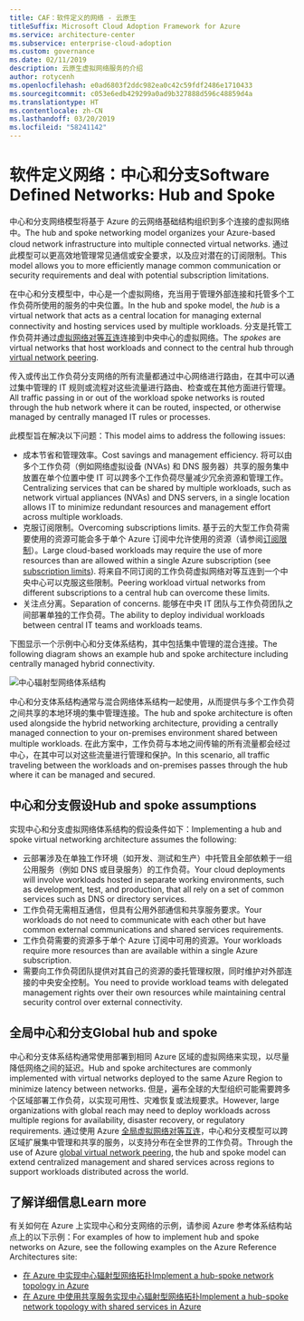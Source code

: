 ```yaml
---
title: CAF：软件定义的网络 - 云原生
titleSuffix: Microsoft Cloud Adoption Framework for Azure
ms.service: architecture-center
ms.subservice: enterprise-cloud-adoption
ms.custom: governance
ms.date: 02/11/2019
description: 云原生虚拟网络服务的介绍
author: rotycenh
ms.openlocfilehash: e0ad6803f2ddc982ea0c42c59fdf2486e1710433
ms.sourcegitcommit: c053e6edb429299a0ad9b327888d596c48859d4a
ms.translationtype: HT
ms.contentlocale: zh-CN
ms.lasthandoff: 03/20/2019
ms.locfileid: "58241142"
---
```

# <a name="software-defined-networks-hub-and-spoke"></a><span data-ttu-id="3d757-103">软件定义网络：中心和分支</span><span class="sxs-lookup"><span data-stu-id="3d757-103">Software Defined Networks: Hub and Spoke</span></span>

<span data-ttu-id="3d757-104">中心和分支网络模型将基于 Azure 的云网络基础结构组织到多个连接的虚拟网络中。</span><span class="sxs-lookup"><span data-stu-id="3d757-104">The hub and spoke networking model organizes your Azure-based cloud network infrastructure into multiple connected virtual networks.</span></span> <span data-ttu-id="3d757-105">通过此模型可以更高效地管理常见通信或安全要求，以及应对潜在的订阅限制。</span><span class="sxs-lookup"><span data-stu-id="3d757-105">This model allows you to more efficiently manage common communication or security requirements and deal with potential subscription limitations.</span></span>

<span data-ttu-id="3d757-106">在中心和分支模型中，中心是一个虚拟网络，充当用于管理外部连接和托管多个工作负荷所使用的服务的中央位置。</span><span class="sxs-lookup"><span data-stu-id="3d757-106">In the hub and spoke model, the *hub* is a virtual network that acts as a central location for managing external connectivity and hosting services used by multiple workloads.</span></span> <span data-ttu-id="3d757-107">分支是托管工作负荷并通过[虚拟网络对等互连](/virtual-network/virtual-network-peering-overview)连接到中央中心的虚拟网络。</span><span class="sxs-lookup"><span data-stu-id="3d757-107">The *spokes* are virtual networks that host workloads and connect to the central hub through [virtual network peering](/virtual-network/virtual-network-peering-overview).</span></span>

<span data-ttu-id="3d757-108">传入或传出工作负荷分支网络的所有流量都通过中心网络进行路由，在其中可以通过集中管理的 IT 规则或流程对这些流量进行路由、检查或在其他方面进行管理。</span><span class="sxs-lookup"><span data-stu-id="3d757-108">All traffic passing in or out of the workload spoke networks is routed through the hub network where it can be routed, inspected, or otherwise managed by centrally managed IT rules or processes.</span></span>

<span data-ttu-id="3d757-109">此模型旨在解决以下问题：</span><span class="sxs-lookup"><span data-stu-id="3d757-109">This model aims to address the following issues:</span></span>

- <span data-ttu-id="3d757-110">成本节省和管理效率。</span><span class="sxs-lookup"><span data-stu-id="3d757-110">Cost savings and management efficiency.</span></span> <span data-ttu-id="3d757-111">将可以由多个工作负荷（例如网络虚拟设备 (NVAs) 和 DNS 服务器）共享的服务集中放置在单个位置中使 IT 可以跨多个工作负荷尽量减少冗余资源和管理工作。</span><span class="sxs-lookup"><span data-stu-id="3d757-111">Centralizing services that can be shared by multiple workloads, such as network virtual appliances (NVAs) and DNS servers, in a single location allows IT to minimize redundant resources and management effort across multiple workloads.</span></span>
- <span data-ttu-id="3d757-112">克服订阅限制。</span><span class="sxs-lookup"><span data-stu-id="3d757-112">Overcoming subscriptions limits.</span></span> <span data-ttu-id="3d757-113">基于云的大型工作负荷需要使用的资源可能会多于单个 Azure 订阅中允许使用的资源（请参阅[订阅限制](/azure/azure-subscription-service-limits)）。</span><span class="sxs-lookup"><span data-stu-id="3d757-113">Large cloud-based workloads may require the use of more resources than are allowed within a single Azure subscription (see [subscription limits](/azure/azure-subscription-service-limits)).</span></span> <span data-ttu-id="3d757-114">将来自不同订阅的工作负荷虚拟网络对等互连到一个中央中心可以克服这些限制。</span><span class="sxs-lookup"><span data-stu-id="3d757-114">Peering workload virtual networks from different subscriptions to a central hub can overcome these limits.</span></span>
- <span data-ttu-id="3d757-115">关注点分离。</span><span class="sxs-lookup"><span data-stu-id="3d757-115">Separation of concerns.</span></span> <span data-ttu-id="3d757-116">能够在中央 IT 团队与工作负荷团队之间部署单独的工作负荷。</span><span class="sxs-lookup"><span data-stu-id="3d757-116">The ability to deploy individual workloads between central IT teams and workloads teams.</span></span>

<span data-ttu-id="3d757-117">下图显示一个示例中心和分支体系结构，其中包括集中管理的混合连接。</span><span class="sxs-lookup"><span data-stu-id="3d757-117">The following diagram shows an example hub and spoke architecture including centrally managed hybrid connectivity.</span></span>

![中心辐射型网络体系结构](../../../reference-architectures/hybrid-networking/images/hub-spoke.png)

<span data-ttu-id="3d757-119">中心和分支体系结构通常与混合网络体系结构一起使用，从而提供与多个工作负荷之间共享的本地环境的集中管理连接。</span><span class="sxs-lookup"><span data-stu-id="3d757-119">The hub and spoke architecture is often used alongside the hybrid networking architecture, providing a centrally managed connection to your on-premises environment shared between multiple workloads.</span></span> <span data-ttu-id="3d757-120">在此方案中，工作负荷与本地之间传输的所有流量都会经过中心，在其中可以对这些流量进行管理和保护。</span><span class="sxs-lookup"><span data-stu-id="3d757-120">In this scenario, all traffic traveling between the workloads and on-premises passes through the hub where it can be managed and secured.</span></span>

## <a name="hub-and-spoke-assumptions"></a><span data-ttu-id="3d757-121">中心和分支假设</span><span class="sxs-lookup"><span data-stu-id="3d757-121">Hub and spoke assumptions</span></span>

<span data-ttu-id="3d757-122">实现中心和分支虚拟网络体系结构的假设条件如下：</span><span class="sxs-lookup"><span data-stu-id="3d757-122">Implementing a hub and spoke virtual networking architecture assumes the following:</span></span>

- <span data-ttu-id="3d757-123">云部署涉及在单独工作环境（如开发、测试和生产）中托管且全部依赖于一组公用服务（例如 DNS 或目录服务）的工作负荷。</span><span class="sxs-lookup"><span data-stu-id="3d757-123">Your cloud deployments will involve workloads hosted in separate working environments, such as development, test, and production, that all rely on a set of common services such as DNS or directory services.</span></span>
- <span data-ttu-id="3d757-124">工作负荷无需相互通信，但具有公用外部通信和共享服务要求。</span><span class="sxs-lookup"><span data-stu-id="3d757-124">Your workloads do not need to communicate with each other but have common external communications and shared services requirements.</span></span>
- <span data-ttu-id="3d757-125">工作负荷需要的资源多于单个 Azure 订阅中可用的资源。</span><span class="sxs-lookup"><span data-stu-id="3d757-125">Your workloads require more resources than are available within a single Azure subscription.</span></span>
- <span data-ttu-id="3d757-126">需要向工作负荷团队提供对其自己的资源的委托管理权限，同时维护对外部连接的中央安全控制。</span><span class="sxs-lookup"><span data-stu-id="3d757-126">You need to provide workload teams with delegated management rights over their own resources while maintaining central security control over external connectivity.</span></span>

## <a name="global-hub-and-spoke"></a><span data-ttu-id="3d757-127">全局中心和分支</span><span class="sxs-lookup"><span data-stu-id="3d757-127">Global hub and spoke</span></span>

<span data-ttu-id="3d757-128">中心和分支体系结构通常使用部署到相同 Azure 区域的虚拟网络来实现，以尽量降低网络之间的延迟。</span><span class="sxs-lookup"><span data-stu-id="3d757-128">Hub and spoke architectures are commonly implemented with virtual networks deployed to the same Azure Region to minimize latency between networks.</span></span> <span data-ttu-id="3d757-129">但是，遍布全球的大型组织可能需要跨多个区域部署工作负荷，以实现可用性、灾难恢复或法规要求。</span><span class="sxs-lookup"><span data-stu-id="3d757-129">However, large organizations with global reach may need to deploy workloads across multiple regions for availability, disaster recovery, or regulatory requirements.</span></span> <span data-ttu-id="3d757-130">通过使用 Azure [全局虚拟网络对等互连](/azure/virtual-network/virtual-network-peering-overview)，中心和分支模型可以跨区域扩展集中管理和共享的服务，以支持分布在全世界的工作负荷。</span><span class="sxs-lookup"><span data-stu-id="3d757-130">Through the use of Azure [global virtual network peering](/azure/virtual-network/virtual-network-peering-overview), the hub and spoke model can extend centralized management and shared services across regions to support workloads distributed across the world.</span></span>

## <a name="learn-more"></a><span data-ttu-id="3d757-131">了解详细信息</span><span class="sxs-lookup"><span data-stu-id="3d757-131">Learn more</span></span>

<span data-ttu-id="3d757-132">有关如何在 Azure 上实现中心和分支网络的示例，请参阅 Azure 参考体系结构站点上的以下示例：</span><span class="sxs-lookup"><span data-stu-id="3d757-132">For examples of how to implement hub and spoke networks on Azure, see the following examples on the Azure Reference Architectures site:</span></span>

- [<span data-ttu-id="3d757-133">在 Azure 中实现中心辐射型网络拓扑</span><span class="sxs-lookup"><span data-stu-id="3d757-133">Implement a hub-spoke network topology in Azure</span></span>](../../../reference-architectures/hybrid-networking/hub-spoke.md)
- [<span data-ttu-id="3d757-134">在 Azure 中使用共享服务实现中心辐射型网络拓扑</span><span class="sxs-lookup"><span data-stu-id="3d757-134">Implement a hub-spoke network topology with shared services in Azure</span></span>](../../../reference-architectures/hybrid-networking/shared-services.md)
